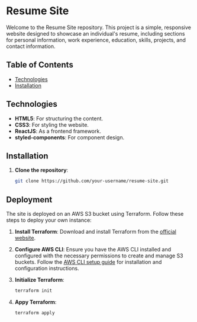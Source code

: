# Resume Site

Welcome to the Resume Site repository. This project is a simple, responsive website designed to showcase an individual's resume, including sections for personal information, work experience, education, skills, projects, and contact information.

## Table of Contents

- [Technologies](#technologies)
- [Installation](#installation)

## Technologies

- **HTML5**: For structuring the content.
- **CSS3**: For styling the website.
- **ReactJS**: As a frontend framework.
- **styled-components**: For component design.

## Installation

1. **Clone the repository**:
   ```bash
   git clone https://github.com/your-username/resume-site.git
   ```

## Deployment

The site is deployed on an AWS S3 bucket using Terraform. Follow these steps to deploy your own instance:

1. **Install Terraform**: Download and install Terraform from the [official website](https://www.terraform.io/downloads.html).

2. **Configure AWS CLI**: Ensure you have the AWS CLI installed and configured with the necessary permissions to create and manage S3 buckets. Follow the [AWS CLI setup guide](https://docs.aws.amazon.com/cli/latest/userguide/install-cliv2.html) for installation and configuration instructions.

3. **Initialize Terraform**:
   ```bash
   terraform init
   ```

3. **Appy Terraform**:
   ```bash
   terraform apply
   ```
